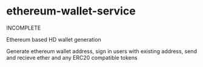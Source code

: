 # ethereum-wallet-service
INCOMPLETE

Ethereum based HD wallet generation

Generate ethereum wallet address, sign in users with existing address, send and recieve ether and any ERC20 compatible tokens
